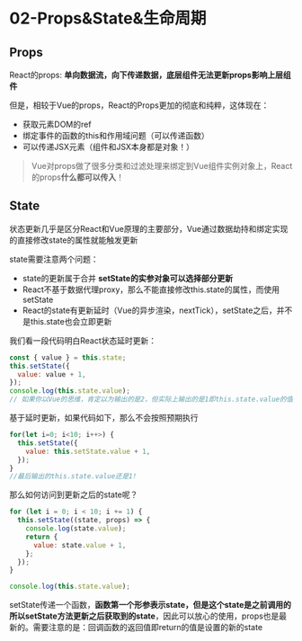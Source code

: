 # 02-Props&State&生命周期

## Props
React的props: **单向数据流，向下传递数据，底层组件无法更新props影响上层组件**

但是，相较于Vue的props，React的Props更加的彻底和纯粹，这体现在：
- 获取元素DOM的ref
- 绑定事件的函数的this和作用域问题（可以传递函数）
- 可以传递JSX元素（组件和JSX本身都是对象！）

> Vue对props做了很多分类和过滤处理来绑定到Vue组件实例对象上，React的props**什么都可以传入**！


## State
状态更新几乎是区分React和Vue原理的主要部分，Vue通过数据劫持和绑定实现的直接修改state的属性就能触发更新

state需要注意两个问题：
- state的更新属于合并 **setState的实参对象可以选择部分更新**
- React不基于数据代理proxy，那么不能直接修改this.state的属性，而使用setState
- React的state有更新延时（Vue的异步渲染，nextTick），setState之后，并不是this.state也会立即更新

我们看一段代码明白React状态延时更新：
```javascript
const { value } = this.state;
this.setState({
  value: value + 1,
});
console.log(this.state.value); 
// 如果你以Vue的思维，肯定以为输出的是2，但实际上输出的是1即this.state.value的值在调用setState之后没有理解更新，而是延时到该”论“所以的数据更新收集完成，进行一次性更新
```

基于延时更新，如果代码如下，那么不会按照预期执行

```javascript
for(let i=0; i<10; i++>) {
  this.setState({
    value: this.setState.value + 1,
  });
}
//最后输出的this.state.value还是1!
```

那么如何访问到更新之后的state呢？

```javascript
for (let i = 0; i < 10; i += 1) {
  this.setState((state, props) => {
    console.log(state.value);
    return {
      value: state.value + 1,
    };
  });
}

console.log(this.state.value);
```

setState传递一个函数，**函数第一个形参表示state，但是这个state是之前调用的所以setState方法更新之后获取到的state**，因此可以放心的使用，props也是最新的。需要注意的是：回调函数的返回值即return的值是设置的新的state
